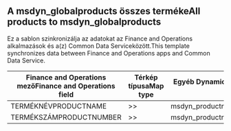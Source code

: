 ## <a name="all-products-to-msdyn_globalproducts"></a><span data-ttu-id="95d22-101">A msdyn_globalproducts összes terméke</span><span class="sxs-lookup"><span data-stu-id="95d22-101">All products to msdyn_globalproducts</span></span>

<span data-ttu-id="95d22-102">Ez a sablon szinkronizálja az adatokat az Finance and Operations alkalmazások és a(z) Common Data Serviceközött.</span><span class="sxs-lookup"><span data-stu-id="95d22-102">This template synchronizes data between Finance and Operations apps and Common Data Service.</span></span>

<span data-ttu-id="95d22-103">Finance and Operations mező</span><span class="sxs-lookup"><span data-stu-id="95d22-103">Finance and Operations field</span></span> | <span data-ttu-id="95d22-104">Térkép típusa</span><span class="sxs-lookup"><span data-stu-id="95d22-104">Map type</span></span> | <span data-ttu-id="95d22-105">Egyéb Dynamics 365 mező</span><span class="sxs-lookup"><span data-stu-id="95d22-105">Other Dynamics 365 field</span></span> | <span data-ttu-id="95d22-106">Alapértelmezett érték</span><span class="sxs-lookup"><span data-stu-id="95d22-106">Default value</span></span>
---|---|---|---
<span data-ttu-id="95d22-107">TERMÉKNÉV</span><span class="sxs-lookup"><span data-stu-id="95d22-107">PRODUCTNAME</span></span> | >> | <span data-ttu-id="95d22-108">msdyn_productname</span><span class="sxs-lookup"><span data-stu-id="95d22-108">msdyn_productname</span></span> | 
<span data-ttu-id="95d22-109">TERMÉKSZÁM</span><span class="sxs-lookup"><span data-stu-id="95d22-109">PRODUCTNUMBER</span></span> | >> | <span data-ttu-id="95d22-110">msdyn_productnumber</span><span class="sxs-lookup"><span data-stu-id="95d22-110">msdyn_productnumber</span></span> | 
